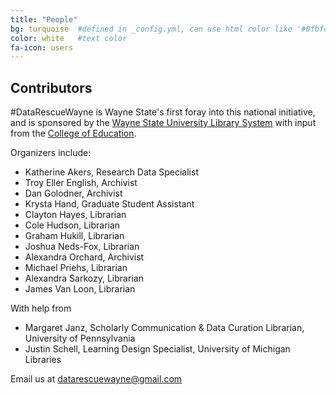 ```yaml
---
title: "People"
bg: turquoise  #defined in _config.yml, can use html color like '#0fbfcf'
color: white   #text color
fa-icon: users
---
```


## Contributors

#DataRescueWayne is Wayne State's first foray into this national initiative, and is sponsored by the [Wayne State University Library System](http://library.wayne.edu) with input from the [College of Education](http://coe.wayne.edu/).

Organizers include:

- Katherine Akers, Research Data Specialist
- Troy Eller English, Archivist
- Dan Golodner, Archivist
- Krysta Hand, Graduate Student Assistant
- Clayton Hayes, Librarian
- Cole Hudson, Librarian
- Graham Hukill, Librarian
- Joshua Neds-Fox, Librarian
- Alexandra Orchard, Archivist
- Michael Priehs, Librarian
- Alexandra Sarkozy, Librarian
- James Van Loon, Librarian

With help from

- Margaret Janz, Scholarly Communication & Data Curation Librarian, University of Pennsylvania
- Justin Schell, Learning Design Specialist, University of Michigan Libraries

Email us at [datarescuewayne@gmail.com](mailto:datarescuewayne@gmail.com)
